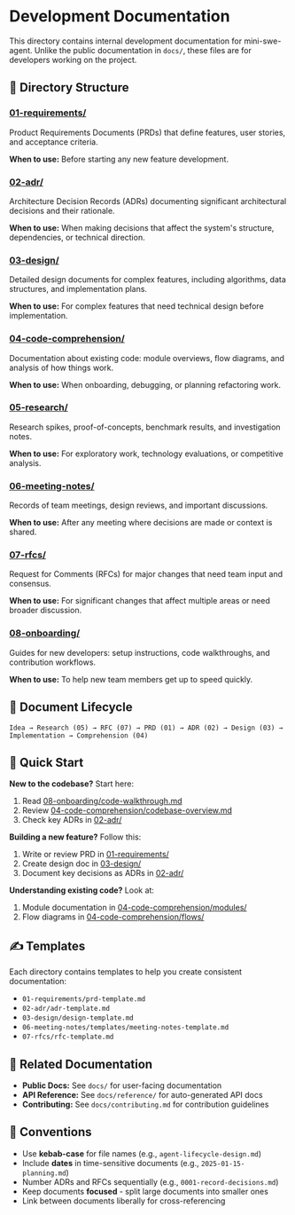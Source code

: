 # Development Documentation

This directory contains internal development documentation for mini-swe-agent. Unlike the public documentation in `docs/`, these files are for developers working on the project.

## 📁 Directory Structure

### [01-requirements/](./01-requirements/)
Product Requirements Documents (PRDs) that define features, user stories, and acceptance criteria.

**When to use:** Before starting any new feature development.

### [02-adr/](./02-adr/)
Architecture Decision Records (ADRs) documenting significant architectural decisions and their rationale.

**When to use:** When making decisions that affect the system's structure, dependencies, or technical direction.

### [03-design/](./03-design/)
Detailed design documents for complex features, including algorithms, data structures, and implementation plans.

**When to use:** For complex features that need technical design before implementation.

### [04-code-comprehension/](./04-code-comprehension/)
Documentation about existing code: module overviews, flow diagrams, and analysis of how things work.

**When to use:** When onboarding, debugging, or planning refactoring work.

### [05-research/](./05-research/)
Research spikes, proof-of-concepts, benchmark results, and investigation notes.

**When to use:** For exploratory work, technology evaluations, or competitive analysis.

### [06-meeting-notes/](./06-meeting-notes/)
Records of team meetings, design reviews, and important discussions.

**When to use:** After any meeting where decisions are made or context is shared.

### [07-rfcs/](./07-rfcs/)
Request for Comments (RFCs) for major changes that need team input and consensus.

**When to use:** For significant changes that affect multiple areas or need broader discussion.

### [08-onboarding/](./08-onboarding/)
Guides for new developers: setup instructions, code walkthroughs, and contribution workflows.

**When to use:** To help new team members get up to speed quickly.

## 📝 Document Lifecycle

```
Idea → Research (05) → RFC (07) → PRD (01) → ADR (02) → Design (03) → Implementation → Comprehension (04)
```

## 🎯 Quick Start

**New to the codebase?** Start here:
1. Read [08-onboarding/code-walkthrough.md](./08-onboarding/code-walkthrough.md)
2. Review [04-code-comprehension/codebase-overview.md](./04-code-comprehension/codebase-overview.md)
3. Check key ADRs in [02-adr/](./02-adr/)

**Building a new feature?** Follow this:
1. Write or review PRD in [01-requirements/](./01-requirements/)
2. Create design doc in [03-design/](./03-design/)
3. Document key decisions as ADRs in [02-adr/](./02-adr/)

**Understanding existing code?** Look at:
1. Module documentation in [04-code-comprehension/modules/](./04-code-comprehension/modules/)
2. Flow diagrams in [04-code-comprehension/flows/](./04-code-comprehension/flows/)

## ✍️ Templates

Each directory contains templates to help you create consistent documentation:
- `01-requirements/prd-template.md`
- `02-adr/adr-template.md`
- `03-design/design-template.md`
- `06-meeting-notes/templates/meeting-notes-template.md`
- `07-rfcs/rfc-template.md`

## 🔗 Related Documentation

- **Public Docs:** See `docs/` for user-facing documentation
- **API Reference:** See `docs/reference/` for auto-generated API docs
- **Contributing:** See `docs/contributing.md` for contribution guidelines

## 📌 Conventions

- Use **kebab-case** for file names (e.g., `agent-lifecycle-design.md`)
- Include **dates** in time-sensitive documents (e.g., `2025-01-15-planning.md`)
- Number ADRs and RFCs sequentially (e.g., `0001-record-decisions.md`)
- Keep documents **focused** - split large documents into smaller ones
- Link between documents liberally for cross-referencing
